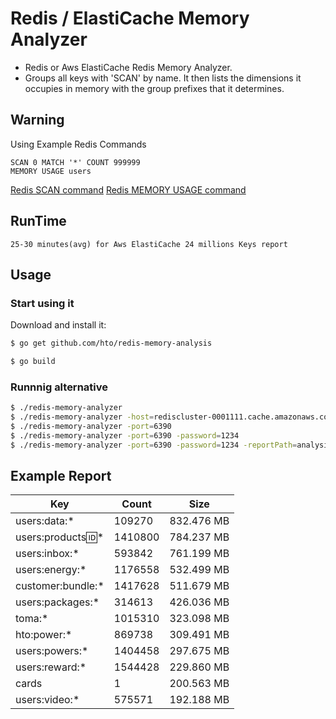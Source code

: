 # Redis / ElastiCache Memory Analyzer
- Redis or Aws ElastiCache Redis Memory Analyzer.
- Groups all keys with 'SCAN' by name. It then lists the dimensions it occupies in memory with the group prefixes that it determines. 

## Warning
Using Example Redis Commands
```
SCAN 0 MATCH '*' COUNT 999999
MEMORY USAGE users
```
[Redis SCAN command](https://redis.io/commands/scan)
[Redis MEMORY USAGE command](https://redis.io/commands/memory-usage)

## RunTime
```
25-30 minutes(avg) for Aws ElastiCache 24 millions Keys report
```

## Usage

### Start using it

Download and install it:

```sh
$ go get github.com/hto/redis-memory-analysis
```

```sh
$ go build
```

### Runnnig alternative
```sh
$ ./redis-memory-analyzer 
$ ./redis-memory-analyzer -host=rediscluster-0001111.cache.amazonaws.com
$ ./redis-memory-analyzer -port=6390
$ ./redis-memory-analyzer -port=6390 -password=1234
$ ./redis-memory-analyzer -port=6390 -password=1234 -reportPath=analysis
```

## Example Report

|Key|Count                        |Size  |
|---|-----------------------------|------|
|users:data:*|109270                       |832.476 MB|
|users:products:id:*|1410800                      |784.237 MB|
|users:inbox:*|593842                       |761.199 MB|
|users:energy:*|1176558                      |532.499 MB|
|customer:bundle:*|1417628                      |511.679 MB|
|users:packages:*|314613                       |426.036 MB|
|toma:*|1015310                      |323.098 MB|
|hto:power:*|869738                       |309.491 MB|
|users:powers:*|1404458                      |297.675 MB|
|users:reward:*|1544428                      |229.860 MB|
|cards|1                            |200.563 MB|
|users:video:*|575571                       |192.188 MB|
